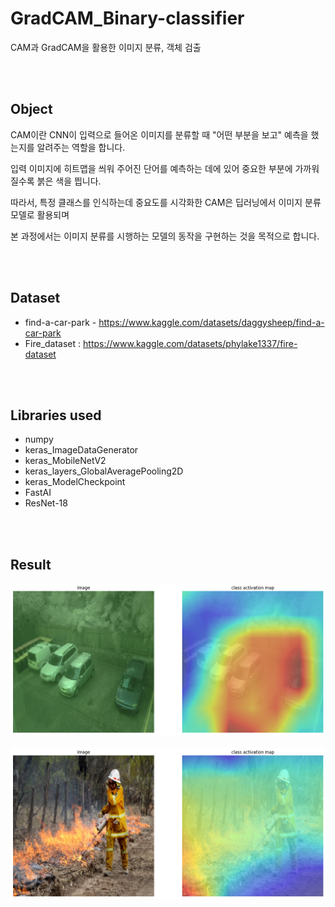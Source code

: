 # GradCAM_Binary-classifier

CAM과 GradCAM을 활용한 이미지 분류, 객체 검출

<br /><br /> 
## Object

CAM이란 CNN이 입력으로 들어온 이미지를 분류할 때 "어떤 부분을 보고" 예측을 했는지를 알려주는 역할을 합니다.

입력 이미지에 히트맵을 씌워 주어진 단어를 예측하는 데에 있어 중요한 부분에 가까워질수록 붉은 색을 띕니다.

따라서, 특정 클래스를 인식하는데 중요도를 시각화한 CAM은 딥러닝에서 이미지 분류 모델로 활용되며

본 과정에서는 이미지 분류를 시행하는 모델의 동작을 구현하는 것을 목적으로 합니다.

<br /><br /> 
## Dataset

- find-a-car-park - https://www.kaggle.com/datasets/daggysheep/find-a-car-park
- Fire_dataset : https://www.kaggle.com/datasets/phylake1337/fire-dataset

<br /><br /> 
## Libraries used

- numpy
- keras_ImageDataGenerator
- keras_MobileNetV2
- keras_layers_GlobalAveragePooling2D
- keras_ModelCheckpoint
- FastAI
- ResNet-18

<br /><br /> 
## Result
<img src="image/Car_Activation.image.png">
<br /><br /> 
<img src="image/fire_activation.image.png">
